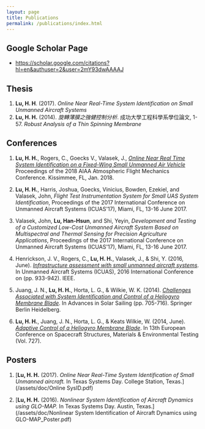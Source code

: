 ```yaml
---
layout: page
title: Publications
permalink: /publications/index.html
---
```

## Google Scholar Page
* https://scholar.google.com/citations?hl=en&authuser=2&user=2mY93dwAAAAJ

## Thesis

1. **Lu, H. H**. (2017). *Online Near Real-Time System Identification on Small Unmanned Aircraft Systems*
1. **Lu, H. H.** (2014). *旋轉薄膜之強健控制分析*. 成功大學工程科學系學位論文, 1-57. *Robust Analysis of a Thin Spinning Membrane*

## Conferences

1. **Lu, H. H.**, Rogers, C., Goecks V., Valasek, J., [*Online Near Real Time System Identification on a Fixed-Wing Small Unmanned Air Vehicle*](\assets\doc\Online_SysID_Scitech_2018.pdf)  Proceedings of the 2018 AIAA Atmospheric Flight Mechanics Conference. Kissimmee,  FL, Jan. 2018.

1. **Lu, H. H.**, Harris, Joshua, Goecks, Vinicius, Bowden, Ezekiel, and Valasek, John, *Flight Test Instrumentation System for Small UAS System Identification*, Proceedings of the 2017 International Conference on Unmanned Aircraft Systems (ICUAS'17), Miami, FL, 13-16 June 2017.

1. Valasek, John, **Lu, Han-Hsun**, and Shi, Yeyin, *Development and Testing of a Customized Low-Cost Unmanned Aircraft System Based on Multispectral and Thermal Sensing for Precision Agriculture Applications*, Proceedings of the 2017 International Conference on Unmanned Aircraft Systems (ICUAS'17), Miami, FL, 13-16 June 2017.

1. Henrickson, J. V., Rogers, C., **Lu, H. H.**, Valasek, J., & Shi, Y. (2016, June). [*Infrastructure assessment with small unmanned aircraft systems*](/assets/doc/Infrastructure_UAS.pdf). In Unmanned Aircraft Systems (ICUAS), 2016 International Conference on (pp. 933-942). IEEE.

1. Juang, J. N., **Lu, H. H.**, Horta, L. G., & Wilkie, W. K. (2014). [*Challenges Associated with System Identification and Control of a Heliogyro Membrane Blade*](https://link.springer.com/chapter/10.1007/978-3-642-34907-2_43). In Advances in Solar Sailing (pp. 705-716). Springer Berlin Heidelberg.

1. **Lu, H. H.**, Juang, J. N., Horta, L. G., & Keats Wilkie, W. (2014, June). [*Adaptive Control of a Heliogyro Membrane Blade*](http://articles.adsabs.harvard.edu/cgi-bin/nph-iarticle_query?2014ESASP.727E.186L&amp;data_type=PDF_HIGH&amp;whole_paper=YES&amp;type=PRINTER&amp;filetype=.pdf). In 13th European Conference on Spacecraft Structures, Materials & Environmental Testing (Vol. 727).

## Posters

1. [**Lu, H. H.** (2017). *Online Near Real-Time System Identification of Small Unmanned aircraft.* In Texas Systems Day. College Station, Texas.](/assets/doc/Online SysID.pdf)

1. [**Lu, H. H.** (2016). *Nonlinear System Identification of Aircraft Dynamics using GLO-MAP.* In Texas Systems Day. Austin, Texas.](/assets/doc/Nonlinear System Identification of Aircraft Dynamics using GLO-MAP_Poster.pdf)
